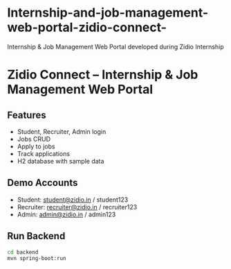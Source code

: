 # Internship-and-job-management-web-portal-zidio-connect-
Internship &amp; Job Management Web Portal developed during Zidio Internship
# Zidio Connect – Internship & Job Management Web Portal

## Features
- Student, Recruiter, Admin login
- Jobs CRUD
- Apply to jobs
- Track applications
- H2 database with sample data

## Demo Accounts
- Student: student@zidio.in / student123
- Recruiter: recruiter@zidio.in / recruiter123
- Admin: admin@zidio.in / admin123

## Run Backend
```bash
cd backend
mvn spring-boot:run
